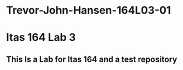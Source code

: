 #           Trevor-John-Hansen-164L03-01

# Itas 164 Lab 3

## This Is a Lab for Itas 164 and a test repository 
